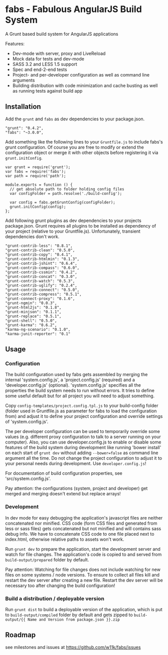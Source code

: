 # fabs - Fabulous AngularJS Build System

A Grunt based build system for AngularJS applications

Features:
* Dev-mode with server, proxy and LiveReload
* Mock data for tests and dev-mode
* SASS 3.2 and LESS 1.5 support
* Spec and end-2-end tests
* Project- and per-developer configuration as well as command line arguments
* Building distribution with code minimization and cache busting as well as running tests against build app

## Installation

Add the `grunt` and `fabs` as dev dependencies to your package.json.

    "grunt": "0.4.2",
    "fabs": "~3.0.0",


Add something like the following lines to your `Gruntfile.js` to include fabs's grunt configuration. Of course you
are free to modify or extend the configuration object or merge it with other objects before registering it via
`grunt.initConfig`.

    var grunt = require('grunt');
    var fabs = require('fabs');
    var path = require('path');

    module.exports = function () {
      // get absolute path to folder holding config files
      var configFolder = path.resolve('./build-config');

      var config = fabs.getGruntConfig(configFolder);
      grunt.initConfig(config);
    };


Add following grunt plugins as dev dependencies to your projects package.json.
Grunt requires all plugins to be installed as dependency of your project (relative to your Gruntfile.js).
Unfortunately, transient dependencies don't work.

    "grunt-contrib-less": "0.8.1",
    "grunt-contrib-clean": "0.5.0",
    "grunt-contrib-copy": "0.4.1",
    "grunt-contrib-htmlmin": "0.1.3",
    "grunt-contrib-jshint": "0.6.4",
    "grunt-contrib-compass": "0.6.0",
    "grunt-contrib-cssmin": "0.4.2",
    "grunt-contrib-concat": "0.3.0",
    "grunt-contrib-watch": "0.5.3",
    "grunt-contrib-uglify": "0.2.4",
    "grunt-contrib-connect": "0.5.0",
    "grunt-contrib-compress": "0.5.1",
    "grunt-connect-proxy": "0.1.6",
    "grunt-ngmin": "0.0.3",
    "grunt-html2js": "0.1.8",
    "grunt-minjson": "0.1.1",
    "grunt-replace": "0.5.1",
    "grunt-shell": "0.5.0",
    "grunt-karma": "0.6.2",
    "karma-ng-scenario": "0.1.0",
    "karma-junit-reporter": "0.1"


## Usage

### Configuration

The build configuration used by fabs gets assembled by merging the internal 'system.config.js', a 'project.config.js'
(required) and a 'developer.config.js' (optional). 'system.config.js' specifies all the properties the build system
needs to run without errors. It tries to define some useful default but for all project you will need to adjust
something.

Copy `config-templates/project.config.tpl.js` to your build-config folder (folder used in Gruntfile.js as parameter for
fabs to load the configuration from) and adjust it to define your project configuration and override settings of
'system.config.js'.

The per developer configuration can be used to temporarily override some values (e.g. different proxy configuration to
talk to a server running on your computer). Also, you can use developer.config.js to enable or disable some features of
the build system during development like running 'bower install' on each start of `grunt dev` without adding
`--bower=false` as command line argument all the time.
Do not change the project configuration to adjust it to your personal needs during development.
Use `developer.config.js`!

For documentation of build configuration properties, see 'src/system.config.js'.

Pay attention: the configurations (system, project and developer) get merged and merging doesn't extend but
replace arrays!


### Development

In dev mode for easy debugging the application's javascript files are neither concatenated nor minified. CSS code
(form CSS files and generated from less or sass files) gets concatenated but not minified and will contains sass debug
info. We have to concatenate CSS code to one file placed next to index.html, otherwise relative paths to assets won't
work.

Run `grunt dev` to prepare the application, start the development server and watch for file changes. The application's
code is copied to and served from `build-output/prepared` folder by default.

Pay attention: Watching for file changes does not include watching for new files on some systems / node versions.
To ensure to collect all files kill and restart the dev server after creating a new file. Restart the dev server will
be necessary too after changing the build configuration!


### Build a distribution / deployable version

Run `grunt dist` to build a deployable version of the application, which is put to `build-output/compiled` folder by
default and gets zipped to `build-output/{{ Name and Version from package.json }}.zip`


## Roadmap

see milestones and issues at https://github.com/w11k/fabs/issues
